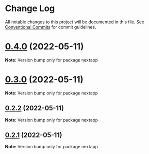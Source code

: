 # Change Log

All notable changes to this project will be documented in this file.
See [Conventional Commits](https://conventionalcommits.org) for commit guidelines.

# [0.4.0](https://github.com/vsavkin/testrepo/compare/v0.2.0...v0.4.0) (2022-05-11)

**Note:** Version bump only for package nextapp





# [0.3.0](https://github.com/vsavkin/testrepo/compare/v0.2.0...v0.3.0) (2022-05-11)

**Note:** Version bump only for package nextapp





## [0.2.2](https://github.com/vsavkin/testrepo/compare/v0.2.0...v0.2.2) (2022-05-11)

**Note:** Version bump only for package nextapp





## [0.2.1](https://github.com/vsavkin/testrepo/compare/v0.2.0...v0.2.1) (2022-05-11)

**Note:** Version bump only for package nextapp
